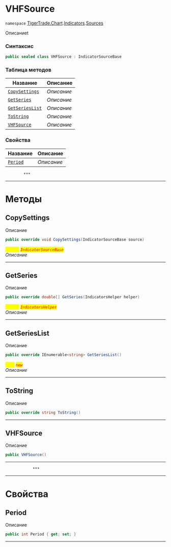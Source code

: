 
# VHFSource
`namespace` [TigerTrade.Chart](../../../TigerTrade.Chart.md).[Indicators](../../../TigerTrade.Chart/Indicators.md).[Sources](../../../TigerTrade.Chart/Indicators/Sources.md)



Описаниеt

### Синтаксис
```csharp
public sealed class VHFSource : IndicatorSourceBase
```


### Таблица методов
| Название | Описание |
| --- | --- |
| [`CopySettings`](./VHFSource.cs/Методы/CopySettings.md) | *Описание* |
| [`GetSeries`](./VHFSource.cs/Методы/GetSeries.md) | *Описание* |
| [`GetSeriesList`](./VHFSource.cs/Методы/GetSeriesList.md) | *Описание* |
| [`ToString`](./VHFSource.cs/Методы/ToString.md) | *Описание* |
| [`VHFSource`](./VHFSource.cs/Методы/VHFSource.md) | *Описание* |

### Свойства
| Название | Описание |
| --- | --- |
| [`Period`](./VHFSource.cs/Свойства/Period.md) | *Описание* |




            ***
  ***
  # Методы

## CopySettings
Описание

```csharp
public override void CopySettings(IndicatorSourceBase source)
```

<mark style="color:yellow;">`source`</mark> <mark style="color:red;">*`IndicatorSourceBase`*</mark>  
 *Описание*  


***                

## GetSeries
Описание

```csharp
public override double[] GetSeries(IndicatorsHelper helper)
```
<mark style="color:yellow;">`helper`</mark> <mark style="color:red;">*`IndicatorsHelper`*</mark>  
 *Описание*  


***                

## GetSeriesList
Описание

```csharp
public override IEnumerable<string> GetSeriesList()
```
<mark style="color:yellow;">`List`</mark> <mark style="color:red;">*`new`*</mark>  
 *Описание*  


***                

## ToString
Описание

```csharp
public override string ToString()
```

***                

## VHFSource
Описание

```csharp
public VHFSource()
```

***                
                ***
  ***
  # Свойства

## Period
Описание

```csharp
public int Period { get; set; }
```
***

